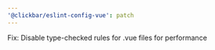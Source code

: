 ```yaml
---
'@clickbar/eslint-config-vue': patch
---
```


Fix: Disable type-checked rules for .vue files for performance

